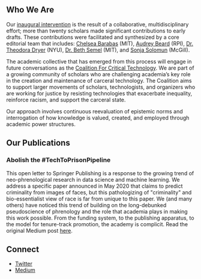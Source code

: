 ## Who We Are
Our [inaugural intervention](#abolish-the-techtoprisonpipeline) is the result of a collaborative, multidisciplinary effort; more than twenty scholars made significant contributions to early drafts. These contributions were facilitated and synthesized by a core editorial team that includes: [Chelsea Barabas](https://twitter.com/chels_bar) (MIT), [Audrey Beard](https://ethicsof.tech) (RPI), [Dr. Theodora Dryer](https://twitter.com/theodorajewell) (NYU), [Dr. Beth Semel](https://twitter.com/bethmsemel) (MIT), and [Sonja Solomun](https://twitter.com/SonjaSolomun) (McGill).

The academic collective that has emerged from this process will engage in future conversations as the [Coalition For Critical Technology](#connect). We are part of a growing community of scholars who are challenging academia’s key role in the creation and maintenance of carceral technology. The Coalition aims to support larger movements of scholars, technologists, and organizers who are working for justice by resisting technologies that exacerbate inequality, reinforce racism, and support the carceral state.

Our approach involves continuous reevaluation of epistemic norms and interrogation of how knowledge is valued, created, and employed through academic power structures.

## Our Publications
### Abolish the #TechToPrisonPipeline
This open letter to Springer Publishing is a response to the growing trend of neo-phrenological research in data science and machine learning. We address a specific paper announced in May 2020 that claims to predict criminality from images of faces, but this pathologizing of "criminality" and bio-essentialist view of race is far from unique to this paper. We (and many others) have noticed this trend of building on the long-debunked pseudoscience of phrenology and the role that academia plays in making this work possible. From the funding system, to the publishing apparatus, to the model for tenure-track promotion, the academy is complicit. Read the original Medium post [here](https://medium.com/@CoalitionForCriticalTechnology/abolish-the-techtoprisonpipeline-9b5b14366b16).

## Connect
- [Twitter](twitter.com/forcriticaltech)
- [Medium](https://medium.com/@CoalitionForCriticalTechnology)
